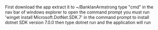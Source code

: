 First download the app extract it to ~/BankIanArmstrong
type "cmd" in the nav bar of windows explorer to open the command prompt
you must run 'winget install Microsoft.DotNet.SDK.7' in the command prompt to install dotnet SDK version 7.0.0
then type dotnet run and the application will run

